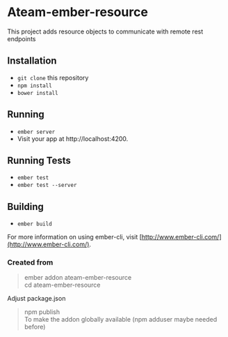 # Ateam-ember-resource

This project adds resource objects to communicate with remote rest endpoints

## Installation

* `git clone` this repository
* `npm install`
* `bower install`

## Running

* `ember server`
* Visit your app at http://localhost:4200.

## Running Tests

* `ember test`
* `ember test --server`

## Building

* `ember build`

For more information on using ember-cli, visit [http://www.ember-cli.com/](http://www.ember-cli.com/).

### Created from

> ember addon ateam-ember-resource  
> cd ateam-ember-resource

Adjust package.json

> npm publish  
To make the addon globally available (npm adduser maybe needed before)  